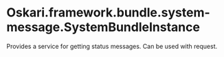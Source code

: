# Oskari.framework.bundle.system-message.SystemBundleInstance

Provides a service for getting status messages. Can be used with request.
